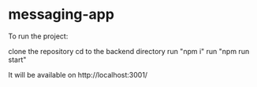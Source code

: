 # messaging-app

To run the project:

clone the repository
cd to the backend directory
run "npm i"
run "npm run start"

It will be available on http://localhost:3001/
